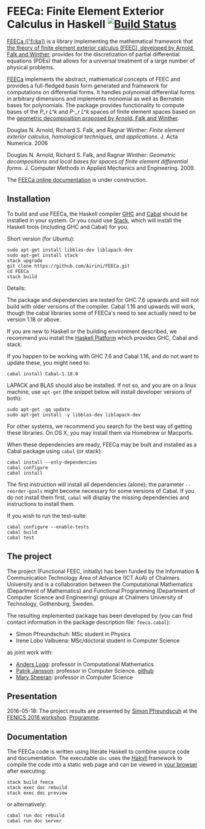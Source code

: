 # FEECa: Finite Element Exterior Calculus in Haskell [![Build Status](https://travis-ci.org/Airini/FEECa.svg?branch=master)](https://travis-ci.org/Airini/FEECa)

[FEECa (\['fi:ka\])](https://en.wikipedia.org/wiki/Fika_(Sweden)) is a library
implementing the mathematical framework that [the theory of finite element
exterior calculus (FEEC), developed by Arnold, Falk and Winther][arnold1],
provides for the discretization of partial differential equations (PDEs) that
allows for a universal treatment of a large number of physical problems.

[FEECa][docu] implements the abstract, mathematical concepts of FEEC and
provides a full-fledged basis form generated and framework for computations on
differential forms. It handles polynomial differential forms in arbitrary
dimensions and implements monomial as well as Bernstein bases for polynomials.
The package provides functionality to compute bases of the *P_r L^k* and
*P-_r L^k* spaces of finite element spaces based on the [geometric decomposition
proposed by Arnold, Falk and Winther][arnold2].

[arnold1]: http://dx.doi.org/10.1017/S0962492906210018
Douglas N. Arnold, Richard S. Falk, and Ragnar Winther: *Finite element exterior
calculus, homological techniques, and applications*. J. Acta Numerica. 2006

[arnold2]: http://dx.doi.org/10.1016/j.cma.2008.12.017
Douglas N. Arnold, Richard S. Falk, and Ragnar Winther: *Geometric
decompositions and local bases for spaces of finite element differential forms*.
J. Computer Methods in Applied Mechanics and Engineering. 2009.

[docu]: http://Airini.github.io/FEECa "Online documentation! (in the making)"
The [FEECa online documentation][docu] is under construction.


## Installation

To build and use FEECa, the Haskell compiler [GHC][ghc]
and [Cabal][cabal] should be installed in your system. Or you could
use [Stack][stack], which will install the Haskell tools (including
GHC and Cabal) for you.

Short version (for Ubuntu):
```shell
sudo apt-get install libblas-dev liblapack-dev
sudo apt-get install stack
stack upgrade
git clone https://github.com/Airini/FEECa.git
cd FEECa
stack build
```

Details:

The package and dependencies are tested for GHC 7.6 upwards and will
not build with older versions of the compiler. Cabal 1.16 and upwards
will work, though the cabal libraries some of FEECa's need to see
actually need to be version 1.18 or above.

If you are new to Haskell or the building environment described, we
recommend you install the [Haskell Platform][hplatform] which provides
GHC, Cabal and stack.

If you happen to be working with GHC 7.6 and Cabal 1.16, and do not want to
update these, you might need to:

```
cabal install Cabal-1.18.0
```

LAPACK and BLAS should also be installed. If not so, and you are on a linux
machine, use `apt-get` (the snippet below will install developer versions of
both):

```
sudo apt-get -qq update
sudo apt-get install -y libblas-dev liblapack-dev
```

For other systems, we recommend you search for the best way of getting these
libraries. On OS X, you may install them via Homebrew or Macports.

When these dependencies are ready, FEECa may be built and installed as a Cabal
package using `cabal` (or stack):

```
cabal install --only-dependencies
cabal configure
cabal install
```

The first instruction will install all dependencies (alone); the parameter
`--reorder-goals` might become necessary for some versions of Cabal. If you do
not install them first, `cabal` will display the missing dependencies and
instructions to install them.


If you wish to run the test-suite:
```
cabal configure --enable-tests
cabal build
cabal test
```


[ghc]:  https://www.haskell.org/ghc/

[cabal]: https://www.haskell.org/cabal/

[stack]: https://docs.haskellstack.org/en/stable/README/

[hplatform]: https://www.haskell.org/platform/


## The project

The project (Functional FEEC, initially) has been funded by the Information &
Communication Technology Area of Advance (ICT AoA) of Chalmers University and
is a collaboration between the Computational Mathematics (Department of
Mathematics) and Functional Programming (Department of Computer Science and
Engineering) groups at Chalmers University of Technology, Gothenburg, Sweden.

The resulting implemented package has been developed by (you can find contact
information in the package description file: `feeca.cabal`):
- Simon Pfreundschuh: MSc student in Physics
- Irene Lobo Valbuena: MSc/doctoral student in Computer Science

as joint work with:
- [Anders Logg](http://www.logg.org/anders): professor in Computational
  Mathematics
- [Patrik Jansson](https://www.chalmers.se/en/staff/Pages/patrik-jansson.aspx):
  professor in Computer Science. [github](https://github.com/patrikja)
- [Mary Sheeran](http://www.cse.chalmers.se/~ms): professor in Computer Science

## Presentation

2016-05-18: The project results are presented by
[Simon Pfreundscuh](http://easychair.org/smart-program/FEniCS'16/person11.html)
at the
[FENICS 2016 workshop](http://fenicsproject.org/featured/2016/fenics16_oslo.html).
[Programme](http://easychair.org/smart-program/FEniCS'16/2016-05-18.html#talk:23321).

## Documentation

The FEECa code is written using literate Haskell to combine source code and
documentation. The executable `doc` uses the
[Hakyll](https://jaspervdj.be/hakyll/) framework to compile the code into a
static web page and can be viewed in [your browser](localhost:8000) after
executing:

```
stack build feeca
stack exec doc rebuild
stack exec doc preview
```

or alternatively:

```
cabal run doc rebuild
cabal run doc server
```
